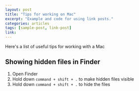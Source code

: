 ```yaml
---
layout: post
title: "Tips for working on Mac"
excerpt: "Example and code for using link posts."
categories: articles
tags: [sample-post, link-post]
link:
---
```


Here's a list of useful tips for working with a Mac

## Showing hidden files in Finder

1. Open Finder
2. Hold down `command + shift + .` to make hidden files visible
3. Hold down `command + shift + .` to hide the files